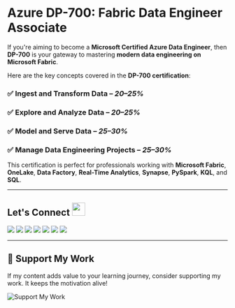 # Azure DP-700: Fabric Data Engineer Associate

If you're aiming to become a **Microsoft Certified Azure Data Engineer**, then **DP-700** is your gateway to mastering **modern data engineering on Microsoft Fabric**.

Here are the key concepts covered in the **DP-700 certification**:

### ✅ Ingest and Transform Data – *20–25%*

### ✅ Explore and Analyze Data – *20–25%*

### ✅ Model and Serve Data – *25–30%*

### ✅ Manage Data Engineering Projects – *25–30%*

This certification is perfect for professionals working with **Microsoft Fabric**, **OneLake**, **Data Factory**, **Real-Time Analytics**, **Synapse**, **PySpark**, **KQL**, and **SQL**.

---

## Let's Connect <img src="https://github.com/JayantGoel001/JayantGoel001/blob/master/GIF/Handshake.gif" height="30px" style="max-width:100%;">

<a href="https://www.linkedin.com/in/tajamulkhann/"><img src="https://img.shields.io/badge/linkedin-%230077B5.svg?style=for-the-badge&logo=linkedin&logoColor=white"></a>
<a href="https://www.instagram.com/tajamulkhann_/" target="_blank"><img src="https://img.shields.io/badge/Instagram-%23E4405F.svg?style=for-the-badge&logo=instagram&logoColor=white"></a>
<a href="https://medium.com/@tajamulkhan"><img src="https://img.shields.io/badge/Medium-12100E?style=for-the-badge&logo=medium&logoColor=white"></a>
<a href="https://www.kaggle.com/tajamulkhan"><img src="https://img.shields.io/badge/Kaggle-035a7d?style=for-the-badge&logo=kaggle&logoColor=white"></a>
<a href="https://www.youtube.com"><img src="https://img.shields.io/badge/YouTube-%23FF0000.svg?style=for-the-badge&logo=YouTube&logoColor=white"></a>
<a href="https://github.com/tajamulkhann"><img src="https://img.shields.io/badge/Github-12100E?style=for-the-badge&logo=github&logoColor=white"></a>
<a href="https://substack.com/@tajamulkhan"><img src="https://img.shields.io/badge/Substack-%23006f5c.svg?style=for-the-badge&logo=substack&logoColor=FF6719"></a>

---

## 🙌 Support My Work  
If my content adds value to your learning journey, consider supporting my work. It keeps the motivation alive!  

![Support My Work](https://github.com/user-attachments/assets/127762f6-edae-4bea-989a-5296cf161ed3)
